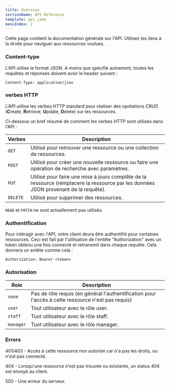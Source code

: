 ```yaml
---
title: Overview
sectionName: API Reference
template: api.jade
menuIndex: 2
---
```


Cette page contient la documentation générale sur l'API. Utilisez les liens à la droite pour naviguer aux ressources voulues.

### Content-type

L'API utilise le format JSON. A moins que spécifié autrement, toutes les requêtes et 
réponses doivent avoir le header suivant :

	Content-Type: application/json

### verbes HTTP 

L'API utilise les verbes HTTP standard pour réaliser des opréations CRUD (**C**reate,
**R**etrieve, **U**pdate, **D**elete) sur les ressources.

Ci-dessous un bref résumé de comment les verbes HTTP sont utilisés dans l'API :

| Verbes   | Description |
|----------|--------
| `GET`    | Utilisé pour retrouver une ressource ou une collection de ressources.
| `POST`   | Utilisé pour créer une nouvelle ressource ou faire une opération de recherche avec paramètres.
| `PUT`    | Utilisé pour faire une mise à jours complête de la ressource (remplacere la ressource par les données JSON provenant de la requête).
| `DELETE` | Utilisé pour supprimer des ressources.

`HEAD` et `PATCH` ne sont actuellement pas utilisés.

### Authentification

Pour intéragir avec l'API, votre client devra être authentifié pour certaines ressources. Ceci est fait par l'utilisation de l'entête "Authorization" avec un token obtenu une fois connecté et retransmit dans chaque requête. Cela donnera un entête comme cela :

	Authorization: Bearer <token>

### Autorisation

| Role      | Description |
|-----------|--------
| `none`     | Pas de rôle requis (en général l'authentification pour l'accès à cette ressource n'est pas requis)
| `user` 	| Tout utilisateur avec le rôle user.
| `staff`   | Tuot utilisateur avec le rôle staff.
| `manager` | Tuot utilisateur avec le rôle manager.

### Errors

<p>401/403 - Accès à cette ressource non autorisé car n'a pas les droits, ou n'est pas connecté.</p>
<p>404 - Lorsqu'une ressource n'est pas trouvée ou existante, un status 404 est envoyé au client.</p>
<p>500 - Une erreur du serveur.</p>
